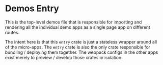# Demos Entry

This is the top-level demos file that is responsible for importing and rendering all the individual demo apps as a single page app on different routes.

The intent here is that this `entry` crate is just a stateless wrapper around all of the micro-apps. The `entry` crate is also the only crate responsible for bundling / deploying them together. The webpack configs in the other apps exist merely to preview / develop those crates in isolation.